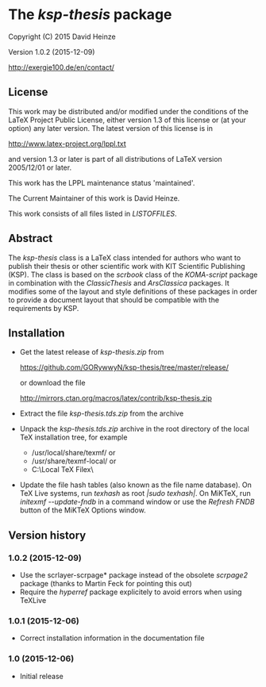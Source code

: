 # The *ksp-thesis* package

Copyright (C) 2015 David Heinze

Version 1.0.2 (2015-12-09)

http://exergie100.de/en/contact/


## License

This work may be distributed and/or modified under the conditions of the LaTeX 
Project Public License, either version 1.3 of this license or (at your option) 
any later version. The latest version of this license is in

http://www.latex-project.org/lppl.txt

and version 1.3 or later is part of all distributions of LaTeX version 
2005/12/01 or later.

This work has the LPPL maintenance status 'maintained'.

The Current Maintainer of this work is David Heinze.

This work consists of all files listed in *LISTOFFILES*.


## Abstract

The *ksp-thesis* class is a LaTeX class intended for authors who want to publish 
their thesis or other scientific work with KIT Scientific Publishing (KSP). The 
class is based on the *scrbook* class of the *KOMA-script* package in 
combination with the *ClassicThesis* and *ArsClassica* packages. It modifies 
some of the layout and style definitions of these packages in order to provide 
a document layout that should be compatible with the requirements by KSP.

## Installation

- Get the latest release of *ksp-thesis.zip* from

  https://github.com/GORywwyN/ksp-thesis/tree/master/release/

  or download the file

  http://mirrors.ctan.org/macros/latex/contrib/ksp-thesis.zip

- Extract the file *ksp-thesis.tds.zip* from the archive 

- Unpack the *ksp-thesis.tds.zip* archive in the root directory of the local TeX installation tree, 
  for example
  - /usr/local/share/texmf/ or
  - /usr/share/texmf-local/ or
  - C:\Local TeX Filex\
- Update the file hash tables (also known as the file name database).
  On TeX Live systems, run *texhash* as root *|sudo texhash|*. On MiKTeX, run 
  *initexmf --update-fndb* in a command window or use the *Refresh FNDB* 
  button of the MiKTeX Options window.

## Version history

### 1.0.2 (2015-12-09)

- Use the  scrlayer-scrpage* package instead of the obsolete *scrpage2* package (thanks to Martin Feck for pointing this out)
- Require the *hyperref* package explicitely to avoid errors when using TeXLive

### 1.0.1 (2015-12-06)

- Correct installation information in the documentation file

### 1.0 (2015-12-06)

- Initial release